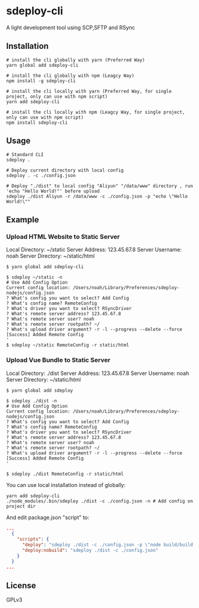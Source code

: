 # sdeploy-cli

A light development tool using SCP,SFTP and RSync

## Installation

```shell
# install the cli globally with yarn (Preferred Way)
yarn global add sdeploy-cli

# install the cli globally with npm (Leagcy Way)
npm install -g sdeploy-cli

# install the cli locally with yarn (Preferred Way, for single project, only can use with npm script)
yarn add sdeploy-cli

# install the cli locally with npm (Leagcy Way, for single project, only can use with npm script)
npm install sdeploy-cli
```

## Usage

```shell
# Standard CLI
sdeploy .

# Deploy current directory with local config
sdeploy . -c ./config.json

# Deploy "./dist" to local config "Aliyun" "/data/www" directory , run 'echo "Hello World!"' before upload
sdeploy ./dist Aliyun -r /data/www -c ./config.json -p "echo \"Hello World!\""
```

## Example

### Upload HTML Website to Static Server

Local Directory: ~/static
Server Address: 123.45.67.8
Server Username: noah
Server Directory: ~/static/html

```shell
$ yarn global add sdeploy-cli

$ sdeploy ~/static -n
# Use Add Config Option
Current config location: /Users/noah/Library/Preferences/sdeploy-nodejs/config.json
? What's config you want to select? Add Config
? What's config name? RemoteConfig
? What's driver you want to select? RSyncDriver
? What's remote server address? 123.45.67.8
? What's remote server user? noah
? What's remote server rootpath? ~/
? What's upload driver argument? -r -l --progress --delete --force
[Success] Added Remote Config
'
$ sdeploy ~/static RemoteConfig -r static/html
```

### Upload Vue Bundle to Static Server

Local Directory: ./dist
Server Address: 123.45.67.8
Server Username: noah
Server Directory: ~/static/html

```shell
$ yarn global add sdeploy

$ sdeploy ./dist -n
# Use Add Config Option
Current config location: /Users/noah/Library/Preferences/sdeploy-nodejs/config.json
? What's config you want to select? Add Config
? What's config name? RemoteConfig
? What's driver you want to select? RSyncDriver
? What's remote server address? 123.45.67.8
? What's remote server user? noah
? What's remote server rootpath? ~/
? What's upload driver argument? -r -l --progress --delete --force
[Success] Added Remote Config
'

$ sdeploy ./dist RemoteConfig -r static/html
```

You can use local installation instead of globally:

```shell
yarn add sdeploy-cli
./node_modules/.bin/sdeploy ./dist -c ./config.json -n # Add config on project dir
```

And edit package.json "script" to:

```JSON
...
  {
    "scripts": {
      "deploy": "sdeploy ./dist -c ./config.json -p \"node build/build.js\"",
      "deploy:nobuild": "sdeploy ./dist -c ./config.json"
    }
  }
...
```

## License

GPLv3
